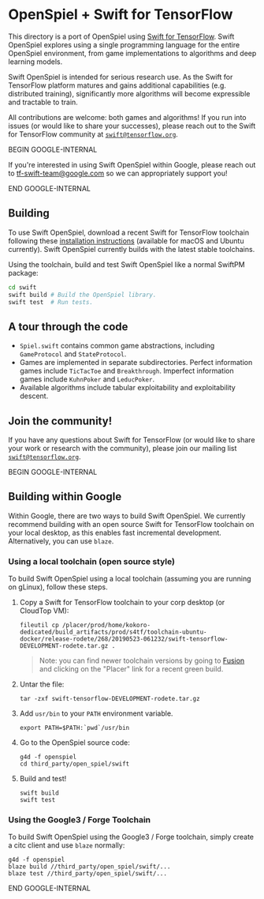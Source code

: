 # OpenSpiel + Swift for TensorFlow

This directory is a port of OpenSpiel using
[Swift for TensorFlow](https://github.com/tensorflow/swift). Swift OpenSpiel
explores using a single programming language for the entire OpenSpiel
environment, from game implementations to algorithms and deep learning models.

Swift OpenSpiel is intended for serious research use. As the Swift for
TensorFlow platform matures and gains additional capabilities (e.g. distributed
training), significantly more algorithms will become expressible and tractable
to train.

All contributions are welcome: both games and algorithms! If you run into
issues (or would like to share your successes), please reach out to the Swift
for TensorFlow community at
[`swift@tensorflow.org`](https://groups.google.com/a/tensorflow.org/forum/#!forum/swift).

BEGIN GOOGLE-INTERNAL

If you're interested in using Swift OpenSpiel within Google, please reach out to
<tf-swift-team@google.com> so we can appropriately support you!

END GOOGLE-INTERNAL

## Building

To use Swift OpenSpiel, download a recent Swift for TensorFlow toolchain following these
[installation instructions](https://github.com/tensorflow/swift/blob/master/Installation.md)
(available for macOS and Ubuntu currently). Swift OpenSpiel currently builds
with the latest stable toolchains.

Using the toolchain, build and test Swift OpenSpiel like a normal SwiftPM package:

```bash
cd swift
swift build # Build the OpenSpiel library.
swift test  # Run tests.
```

## A tour through the code

* `Spiel.swift` contains common game abstractions, including `GameProtocol` and
  `StateProtocol`.
* Games are implemented in separate subdirectories. Perfect information games
  include `TicTacToe` and `Breakthrough`. Imperfect information games include
  `KuhnPoker` and `LeducPoker`.
* Available algorithms include tabular exploitability and exploitability
  descent.

## Join the community!

If you have any questions about Swift for TensorFlow (or would like to share
your work or research with the community), please join our mailing list
[`swift@tensorflow.org`](https://groups.google.com/a/tensorflow.org/forum/#!forum/swift).

BEGIN GOOGLE-INTERNAL

## Building within Google

Within Google, there are two ways to build Swift OpenSpiel. We currently
recommend building with an open source Swift for TensorFlow toolchain on your
local desktop, as this enables fast incremental development. Alternatively, you
can use `blaze`.

### Using a local toolchain (open source style)

To build Swift OpenSpiel using a local toolchain (assuming you are running on
gLinux), follow these steps.

 1. Copy a Swift for TensorFlow toolchain to your corp desktop (or
    CloudTop VM):
    ```
    fileutil cp /placer/prod/home/kokoro-dedicated/build_artifacts/prod/s4tf/toolchain-ubuntu-docker/release-rodete/268/20190523-061232/swift-tensorflow-DEVELOPMENT-rodete.tar.gz .
    ```

    > Note: you can find newer toolchain versions by going to [Fusion](https://fusion.corp.google.com/projectanalysis/summary/KOKORO/prod:s4tf%2Ftoolchain-ubuntu-docker%2Frelease-rodete) and clicking on the "Placer" link for a recent
    green build.

 2. Untar the file:
    ```
    tar -zxf swift-tensorflow-DEVELOPMENT-rodete.tar.gz
    ```

 3. Add `usr/bin` to your `PATH` environment variable.
    ```
    export PATH=$PATH:`pwd`/usr/bin
    ```

 4. Go to the OpenSpiel source code:
    ```
    g4d -f openspiel
    cd third_party/open_spiel/swift
    ```

 5. Build and test!
    ```
    swift build
    swift test
    ```

### Using the Google3 / Forge Toolchain

To build Swift OpenSpiel using the Google3 / Forge toolchain, simply create a
citc client and use `blaze` normally:

```
g4d -f openspiel
blaze build //third_party/open_spiel/swift/...
blaze test //third_party/open_spiel/swift/...
```

END GOOGLE-INTERNAL
